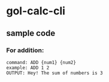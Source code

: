 # gol-calc-cli

## sample code

### For addition:
```
command: ADD {num1} {num2}
example: ADD 1 2
OUTPUT: Hey! The sum of numbers is 3
```
